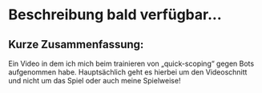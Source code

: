 # Beschreibung bald verfügbar...

## Kurze Zusammenfassung:
Ein Video in dem ich mich beim trainieren von „quick-scoping“ gegen Bots aufgenommen habe.
Hauptsächlich geht es hierbei um den Videoschnitt und nicht um das Spiel oder auch meine Spielweise!